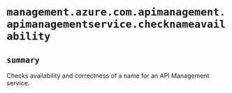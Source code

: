 # `management.azure.com.apimanagement.apimanagementservice.checknameavailability`

## `summary`
Checks availability and correctness of a name for an API Management service.



